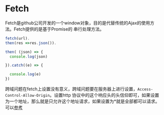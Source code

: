 # Fetch

Fetch是github公司开发的一个window对象，目的是代替传统的Ajax的使用方法。Fetch提供的是基于Promise的
串行处理方法。

```js
fetch(url).
then(res =>res.json()).

then( (json) => {
  console.log(json)

}).catch((e) => {

  console.log(e)
})


```

跨域问题在fetch上设置没有意义，跨域问题要在服务器上进行设置，`Access-Control-Allow-Origin`。设置http
协议中的这个响应头的头信仰即可，如果设置为一个地址，那么就是只允许这个地址请求，如果设置为*就是全部都可以请求。
可以[参考](http://www.ruanyifeng.com/blog/2016/04/cors.html)
